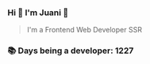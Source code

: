 ### Hi 👋 I&#39;m Juani 🦁

> I&#39;m a Frontend Web Developer SSR

### 📚 Days being a developer: 1227
